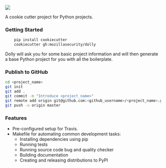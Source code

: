 ![](http://people.mozilla.com/~cdiehl/screenshots/dolly/dolly.png)


A cookie cutter project for Python projects.


### Getting Started

```bash
    pip install cookiecutter
    cookiecutter gh:mozillasecurity/dolly
```

Dolly will ask you for some basic project information and will then generate a base Python project for you with all the boilerplate.


### Publish to GitHub

```bash
cd <project_name>
git init
git add .
git commit -m "Introduce <project_name>"
git remote add origin git@github.com:<github_username>/<project_name>.git
git push -u origin master
```

### Features
* Pre-configured setup for Travis.
* Makefile for automating common development tasks:
    * Installing dependencies using pip
    * Running tests
    * Running source code bug and quality checker
    * Building documentation
    * Creating and releasing distributions to PyPI
